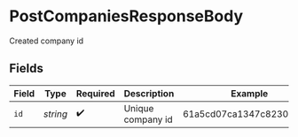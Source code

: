 # PostCompaniesResponseBody

Created company id


## Fields

| Field                    | Type                     | Required                 | Description              | Example                  |
| ------------------------ | ------------------------ | ------------------------ | ------------------------ | ------------------------ |
| `id`                     | *string*                 | :heavy_check_mark:       | Unique company id        | 61a5cd07ca1347c82306ad06 |